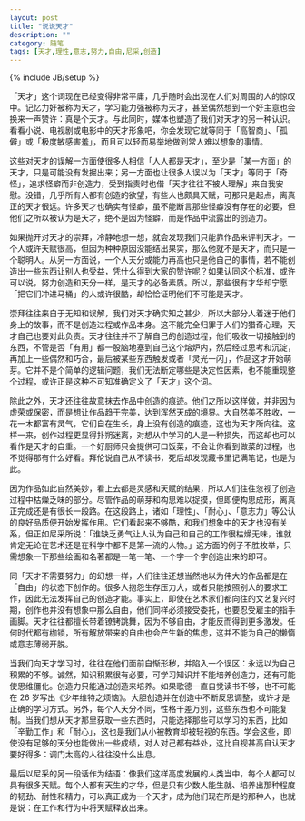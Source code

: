 ```yaml
---
layout: post
title: "说说天才"
description: ""
category: 随笔
tags: [天才,理性,意志,努力,自由,尼采,创造]
---
```

{% include JB/setup %}

「天才」这个词现在已经变得非常平庸，几乎随时会出现在人们对周围的人的惊叹中。记忆力好被称为天才，学习能力强被称为天才，甚至偶然想到一个好主意也会换来一声赞许：真是个天才。与此同时，媒体也塑造了我们对天才的另一种认识。看看小说、电视剧或电影中的天才形象吧，你会发现它就等同于「高智商」、「孤僻」或「极度敏感害羞」，而且可以轻而易举地做到常人难以想象的事情。

这些对天才的误解一方面使很多人相信「人人都是天才」，至少是「某一方面」的天才，只是可能没有发掘出来；另一方面也让很多人误以为「天才」等同于「奇怪」，追求怪癖而非创造力，受到指责时也借「天才往往不被人理解」来自我安慰。没错，几乎所有人都有创造的欲望，有些人也颇具天赋，可那只是起点，离真正的天才很远。许多天才也确实有怪癖，虽不能断言那些怪癖没有存在的必要，但他们之所以被认为是天才，绝不是因为怪癖，而是作品中流露出的创造力。

如果抛开对天才的崇拜，冷静地想一想，就会发现我们只能靠作品来评判天才。一个人或许天赋很高，但因为种种原因没能结出果实，那么他就不是天才，而只是一个聪明人。从另一方面说，一个人天分或能力再高也只是他自己的事情，若不能创造出一些东西让别人也受益，凭什么得到大家的赞许呢？如果认同这个标准，或许可以说，努力创造和天分一样，是天才的必备素质。所以，那些很有才华却宁愿「把它们冲进马桶」的人或许很酷，却恰恰证明他们不可能是天才。

崇拜往往来自于无知和误解，我们对天才确实知之甚少，所以大部分人着迷于他们身上的故事，而不是创造过程或作品本身。这不能完全归罪于人们的猎奇心理，天才自己也要对此负责。天才往往并不了解自己的创造过程，他们吸收一切接触到的东西，不管是否「有用」都一股脑地塞到自己这个熔炉内，然后经过思考和沉淀，再加上一些偶然和巧合，最后被某些东西触发或者「灵光一闪」，作品这才开始萌芽。它并不是个简单的逻辑问题，我们无法断定哪些是决定性因素，也不能重现整个过程，或许正是这种不可知准确定义了「天才」这个词。

除此之外，天才还往往故意抹去作品中创造的痕迹。他们之所以这样做，并非因为虚荣或保密，而是想让作品趋于完美，达到浑然天成的境界。大自然美不胜收，一花一木都富有灵气，它们自在生长，身上没有创造的痕迹，这也为天才所向往。这样一来，创作过程更显得扑朔迷离，对想从中学习的人是一种损失，而这却也可以看作是天才的自重。一个好厨师只会提供可口饭菜，不会让你看到做菜的过程，也不觉得那有什么好看。拜伦说自己从不读书，死后却发现藏书里记满笔记，也是为此。

因为作品如此自然美妙，看上去都是灵感和天赋的结果，所以人们往往忽视了创造过程中枯燥乏味的部分。尽管作品的萌芽和构思难以捉摸，但即便构思成形，离真正完成还是有很长一段路。在这段路上，诸如「理性」、「耐心」、「意志力」等公认的良好品质便开始发挥作用。它们看起来不够酷，和我们想象中的天才也没有关系，但正如尼采所说：「谁缺乏勇气让人认为自己和自己的工作很枯燥无味，谁就肯定无论在艺术还是在科学中都不是第一流的人物。」这方面的例子不胜枚举，只需想象一下那些绘画和名著都是一笔一笔、一个字一个字创造出来的即可。

同「天才不需要努力」的幻想一样，人们往往还想当然地以为伟大的作品都是在「自由」的状态下创作的。很多人抱怨生存压力大，或者只能按照别人的要求工作，因此无法发挥自己的创造才能。事实上，即使在艺术家们都向往的文艺复兴时期，创作也并没有想象中那么自由，他们同样必须接受委托，也要忍受雇主的指手画脚。天才往往都擅长带着镣铐跳舞，因为不够自由，才能反而得到更多激发。任何时代都有枷锁，所有解放带来的自由也会产生新的焦虑，这并不能为自己的懒惰或意志薄弱开脱。

当我们向天才学习时，往往在他们面前自惭形秽，并陷入一个误区：永远以为自己积累的不够。诚然，知识积累很有必要，可学习知识并不能培养创造力，还有可能使思维僵化。创造力只能通过创造来培养。如果歌德一直自觉读书不够，也不可能在 26 岁写出《少年维特之烦恼》。大胆创造并在创造中不断反思调整，或许才是正确的学习方式。另外，每个人天分不同，性格千差万别，这些东西也不可能复制。当我们想从天才那里获取一些东西时，只能选择那些可以学习的东西，比如「辛勤工作」和「耐心」，这也是我们从小被教育却被轻视的东西。学会这些，即使没有足够的天分也能做出一些成绩，对人对己都有益处，这比自视甚高自认天才要好得多：调门太高的人往往没什么出息。

最后以尼采的另一段话作为结语：像我们这样高度发展的人类当中，每个人都可以具有很多天赋。每个人都有天生的才华，但是只有少数人能生就、培养出那种程度的韧劲、耐性和精力，可以真正成为一个天才，成为他们现在所是的那种人，也就是说：在工作和行为中将天赋释放出来。
